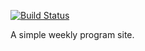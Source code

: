 [![Build Status](https://travis-ci.org/mkfsn/shyuukan-program.png)](https://travis-ci.org/mkfsn/shyuukan-program)

A simple weekly program site.
